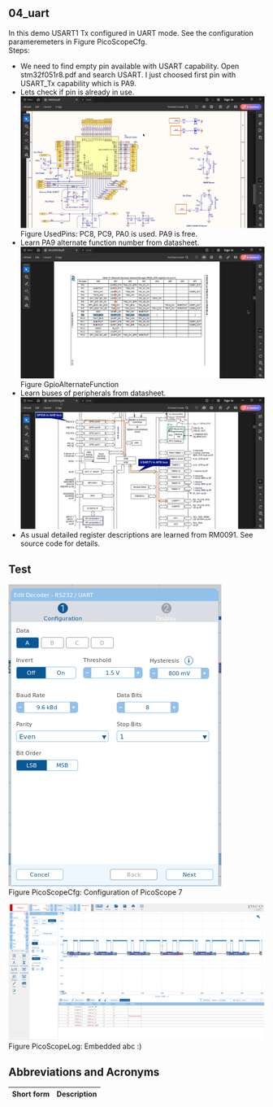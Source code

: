 ## 04_uart

In this demo USART1 Tx configured in UART mode. See the configuration parameremeters in Figure PicoScopeCfg.  
Steps:
* We need to find empty pin available with USART capability. Open stm32f051r8.pdf and search USART. I just choosed first pin with USART_Tx capability which is PA9.
* Lets check if pin is already in use.
![usedPins](./doc/usedPins.png "usedPins")  
Figure UsedPins: PC8, PC9, PA0 is used. PA9 is free.
* Learn PA9 alternate function number from datasheet.
![alternateFunc](./doc/alternateFunc.png "alternateFunc")  
Figure GpioAlternateFunction
* Learn buses of peripherals from datasheet.
![busArch](./doc/busArch.png "busArch")  
* As usual detailed register descriptions are learned from RM0091. See source code for details.

## Test
![uartCfg](./doc/uartCfg.png "uartCfg")  
Figure PicoScopeCfg: Configuration of PicoScope 7

![uartLog](./doc/uartLog.png "uartLog")  
Figure PicoScopeLog: Embedded abc :)

## Abbreviations and Acronyms
|Short form|Description|
|-|-|